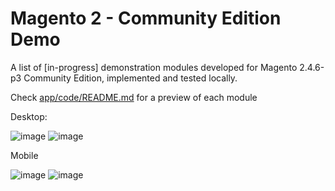 # Magento 2 - Community Edition Demo

A list of [in-progress] demonstration modules developed for Magento 2.4.6-p3 Community Edition, implemented and tested locally.

Check <a href="https://github.com/lastralab/demo/blob/main/app/code/README.md">app/code/README.md</a> for a preview of each module

Desktop:

![image](https://github.com/lastralab/demo/assets/22894897/324b13da-495b-4896-ac62-b2f32328db99)
![image](https://github.com/lastralab/demo/assets/22894897/1e15aac5-cd72-4590-ba35-aac3d79d8d4d)

Mobile

![image](https://github.com/lastralab/demo/assets/22894897/16cfcd01-d987-4f94-81d9-f5a0462c5447)
![image](https://github.com/lastralab/demo/assets/22894897/81d419f0-7b9e-405e-be4a-14379e240644)


